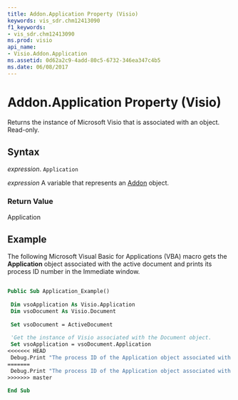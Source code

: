 ```yaml
---
title: Addon.Application Property (Visio)
keywords: vis_sdr.chm12413090
f1_keywords:
- vis_sdr.chm12413090
ms.prod: visio
api_name:
- Visio.Addon.Application
ms.assetid: 0d62a2c9-4add-80c5-6732-346ea347c4b5
ms.date: 06/08/2017
---
```



# Addon.Application Property (Visio)

Returns the instance of Microsoft Visio that is associated with an object. Read-only.


## Syntax

 _expression_. `Application`

 _expression_ A variable that represents an [Addon](./Visio.Addon.md) object.


### Return Value

Application


## Example

The following Microsoft Visual Basic for Applications (VBA) macro gets the  **Application** object associated with the active document and prints its process ID number in the Immediate window.


```vb
 
Public Sub Application_Example() 
 
 Dim vsoApplication As Visio.Application 
 Dim vsoDocument As Visio.Document 
 
 Set vsoDocument = ActiveDocument 
 
 'Get the instance of Visio associated with the Document object. 
 Set vsoApplication = vsoDocument.Application 
<<<<<<< HEAD
 Debug.Print "The process ID of the Application object associated with the active document is: " &; vsoApplication.ProcessID 
=======
 Debug.Print "The process ID of the Application object associated with the active document is: " & vsoApplication.ProcessID 
>>>>>>> master
 
End Sub
```


